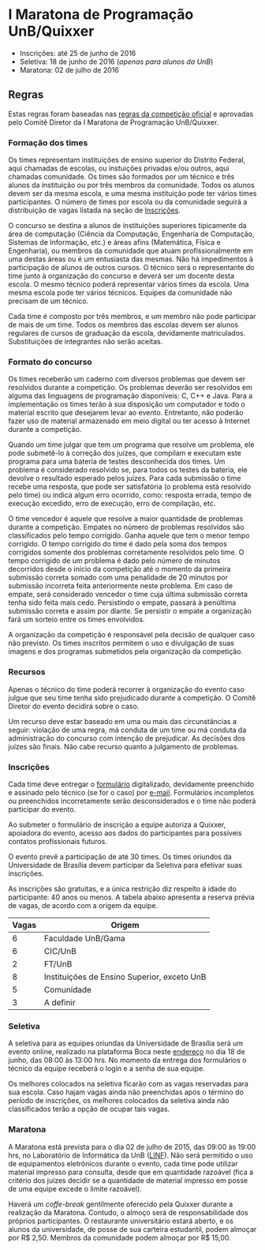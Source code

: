 I Maratona de Programação UnB/Quixxer
====================================

* Inscrições: até 25 de junho de 2016
* Seletiva: 18 de junho de 2016 (_apenas para alunos da UnB_)
* Maratona: 02 de julho de 2016

Regras
------

Estas regras foram baseadas nas [regras da competição oficial](http://maratona.ime.usp.br/regras16.html) e aprovadas pelo Comitê Diretor da I Maratona de Programação UnB/Quixxer.

### Formação dos times

Os times representam instituições de ensino superior do Distrito Federal, aqui
chamadas de escolas, ou instuições privadas e/ou outros, aqui chamadas
comunidade. Os times são formados por um técnico e três alunos da instituição ou
por três membros da comunidade. Todos os alunos devem ser da mesma escola, e
uma mesma instituição pode ter vários times participantes. O número de times por
escola ou da comunidade seguirá a distribuição de vagas listada na seção de
[Inscrições](#inscricoes).

O concurso se destina a alunos de instituições superiores tipicamente da área
de computação (Ciência da Computação, Engenharia de Computação, Sistemas de
Informação, etc.) e áreas afins (Matemática, Física e Engenharia), ou membros da
comunidade que atuam profissionalmente em uma destas áreas ou é um entusiasta
das mesmas. Não há impedimentos à participação de alunos de outros cursos. O
técnico será o representante do time junto à organização do concurso e deverá
ser um docente desta escola. O mesmo técnico poderá representar vários times da
escola. Uma mesma escola pode ter vários técnicos. Equipes da comunidade não
precisam de um técnico.

Cada time é composto por três membros, e um membro não pode participar de mais
de um time. Todos os membros das escolas devem ser alunos regulares de cursos
de graduação da escola, devidamente matriculados. Substituições de integrantes
não serão aceitas.

### Formato do concurso

Os times receberão um caderno com diversos problemas que devem ser resolvidos
durante a competição. Os problemas deverão ser resolvidos em alguma das
linguagens de programação disponíveis: C, C++ e Java. Para a implementação os
times terão à sua disposição um computador e todo o material escrito que
desejarem levar ao evento. Entretanto, não poderão fazer uso de material
armazenado em meio digital ou ter acesso à Internet durante a competição.

Quando um time julgar que tem um programa que resolve um problema, ele pode
submetê-lo à correção dos juízes, que compilam e executam este programa para
uma bateria de testes desconhecida dos times. Um problema é considerado
resolvido se, para todos os testes da bateria, ele devolve o resultado esperado
pelos juízes. Para cada submissão o time recebe uma resposta, que pode ser
satisfatória (o problema está resolvido pelo time) ou indica algum erro
ocorrido, como: resposta errada, tempo de execução excedido, erro de execução,
erro de compilação, etc.

O time vencedor é aquele que resolve a maior quantidade de problemas durante a
competição. Empates no número de problemas resolvidos são classificados pelo
tempo corrigido. Ganha aquele que tem o menor tempo corrigido. O tempo
corrigido do time é dado pela soma dos tempos corrigidos somente dos problemas
corretamente resolvidos pelo time. O tempo corrigido de um problema é dado
pelo número de minutos decorridos desde o início da competição até o momento da
primeira submissão correta somado com uma penalidade de 20 minutos por submissão
incorreta feita anteriormente neste problema. Em caso de empate, será
considerado vencedor o time cuja última submissão correta tenha sido feita mais
cedo. Persistindo o empate, passará à penúltima submissão correta e assim por
diante. Se persistir o empate a organização fará um sorteio entre os times
envolvidos.

A organização da competição é responsável pela decisão de qualquer caso não
previsto. Os times inscritos permitem o uso e divulgação de suas imagens e dos
programas submetidos pela organização da competição.

### Recursos

Apenas o técnico do time poderá recorrer à organização do evento caso julgue que
seu time tenha sido prejudicado durante a competição. O Comitê Diretor do evento
decidirá sobre o caso.

Um recurso deve estar baseado em uma ou mais das circunstâncias a seguir:
violação de uma regra, má conduta de um time ou má conduta da administração do
concurso com intenção de prejudicar. As decisões dos juízes são finais. Não
cabe recurso quanto a julgamento de problemas.

### Inscrições

Cada time deve entregar o [formulário](./Inscricao_2014.pdf?raw=true)
digitalizado, devidamente preenchido e assinado pelo técnico (se for o caso)
por
[e-mail](mailto:edsonalves@unb.br).  Formulários incompletos ou preenchidos
incorretamente serão desconsiderados e o time não poderá participar do evento.

Ao submeter o formulário de inscrição a equipe autoriza a Quixxer, apoiadora
do evento, acesso aos dados do participantes para possíveis contatos
profissionais futuros.

O evento prevê a participação de até 30 times. Os times oriundos da Universidade
de Brasília devem participar da Seletiva para efetivar suas inscrições.

As inscrições são gratuitas, e a única restrição diz respeito à idade do
participante: 40 anos ou menos. A tabela abaixo apresenta a reserva prévia de
vagas, de acordo com a origem da equipe.

| Vagas | Origem |
|-------|--------|
| 6 | Faculdade UnB/Gama |
| 6 | CIC/UnB |
| 2 | FT/UnB |
| 8 | Instituições de Ensino Superior, exceto UnB |
| 5 | Comunidade |
| 3 | A definir |

### Seletiva

A seletiva para as equipes oriundas da Universidade de Brasília será um evento
online, realizado na plataforma Boca neste [endereço](http://lappis.unb.br/boca) no
dia 18 de junho, das 08:00 às 13:00 hrs. No momento da entrega dos formulários
o técnico da equipe receberá o login e a senha de sua equipe.

Os melhores colocados na seletiva ficarão com as vagas reservadas para sua
escola. Caso hajam vagas ainda não preenchidas após o término do período de
inscrições, os melhores colocados da seletiva ainda não classificados terão
a opção de ocupar tais vagas.

### Maratona

A Maratona está prevista para o dia 02 de julho de 2015, das 09:00 às 19:00 hrs,
no Laboratório de Informática da UnB ([LINF](http://www.cic.unb.br/index.php?option=com_content&view=category&layout=blog&id=30&Itemid=34)). Não será permitido o uso de equipamentos eletrônicos durante o
evento, cada time pode utilizar material impresso para consulta, desde que em
quantidade razoável (fica a critério dos juízes decidir se a quantidade de
material impresso em posse de uma equipe excede o limite razoável).

Haverá um _coffe-break_ gentilmente oferecido pela Quixxer durante a realização
da Maratona. Contudo, o almoço será de responsabilidade dos próprios
participantes. O restaurante universitário estará aberto, e os alunos da
universidade, de posse de sua carteira estudantil, podem almoçar por R$ 2,50.
Membros da comunidade podem almoçar por R$ 15,00.
